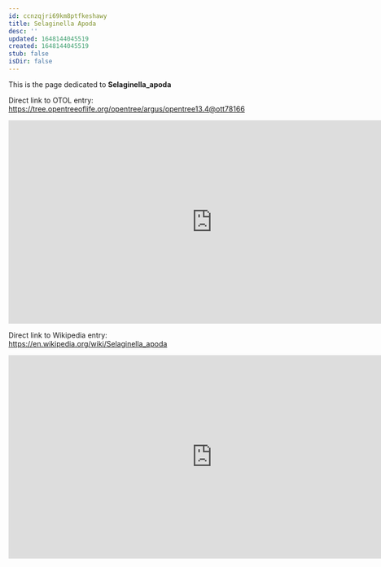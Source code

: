 ```yaml
---
id: ccnzqjri69km8ptfkeshawy
title: Selaginella Apoda
desc: ''
updated: 1648144045519
created: 1648144045519
stub: false
isDir: false
---
```

This is the page dedicated to **Selaginella_apoda**


Direct link to OTOL entry: https://tree.opentreeoflife.org/opentree/argus/opentree13.4@ott78166



<html>
    <body>
    <iframe src="https://tree.opentreeoflife.org/opentree/argus/opentree13.4@ott78166"
    width="800" height="400" frameborder="0" allowfullscreen> </iframe>
    </body>
</html>
    


Direct link to Wikipedia entry: https://en.wikipedia.org/wiki/Selaginella_apoda



<html>
    <body>
    <iframe src="https://en.wikipedia.org/wiki/Selaginella_apoda"
    width="800" height="400" frameborder="0" allowfullscreen> </iframe>
    </body>
</html>
    
